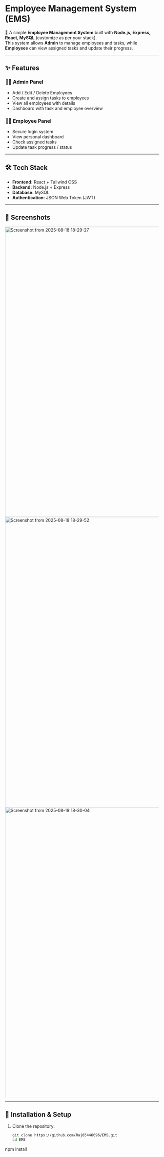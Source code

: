 # Employee Management System (EMS)

🚀 A simple **Employee Management System** built with **Node.js, Express, React, MySQL** (customize as per your stack).  
This system allows **Admin** to manage employees and tasks, while **Employees** can view assigned tasks and update their progress.

---

## ✨ Features

### 👩‍💼 Admin Panel
- Add / Edit / Delete Employees
- Create and assign tasks to employees
- View all employees with details
- Dashboard with task and employee overview

### 👨‍💻 Employee Panel
- Secure login system
- View personal dashboard
- Check assigned tasks
- Update task progress / status

---

## 🛠️ Tech Stack
- **Frontend:** React + Tailwind CSS
- **Backend:** Node.js + Express
- **Database:** MySQL
- **Authentication:** JSON Web Token (JWT)

---

## 📸 Screenshots
<img width="1813" height="949" alt="Screenshot from 2025-08-18 18-29-27" src="https://github.com/user-attachments/assets/4fb7f625-f774-4b9e-8feb-cf3413e90f0e" />
<img width="1813" height="949" alt="Screenshot from 2025-08-18 18-29-52" src="https://github.com/user-attachments/assets/5a8599bf-d814-47be-ab83-6390c5f8698c" />
<img width="1813" height="949" alt="Screenshot from 2025-08-18 18-30-04" src="https://github.com/user-attachments/assets/3d5f0263-7aec-4610-a0e3-634ec59fcb3a" />


---

## 🚀 Installation & Setup

1. Clone the repository:
   ```bash
   git clone https://github.com/Raj85446696/EMS.git
   cd EMS
npm install
 
